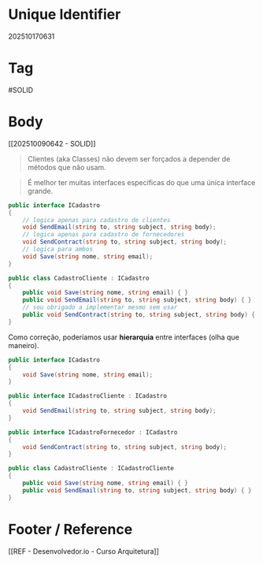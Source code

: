 # Unique Identifier
202510170631

# Tag
#SOLID 

# Body
[[202510090642 - SOLID]]

> Clientes (aka Classes) não devem ser forçados a depender de métodos que não usam.

> É melhor ter muitas interfaces específicas do que uma única interface grande.

```csharp
public interface ICadastro
{
    // logica apenas para cadastro de clientes
    void SendEmail(string to, string subject, string body);
    // logica apenas para cadastro de fornecedores
    void SendContract(string to, string subject, string body);
    // logica para ambos
    void Save(string nome, string email);
}

public class CadastroCliente : ICadastro
{
    public void Save(string nome, string email) { }
    public void SendEmail(string to, string subject, string body) { }
    // sou obrigado a implementar mesmo sem usar
    public void SendContract(string to, string subject, string body) { }
}
```

Como correção, poderíamos usar **hierarquia** entre interfaces (olha que maneiro).

```csharp
public interface ICadastro
{
    void Save(string nome, string email);
}

public interface ICadastroCliente : ICadastro
{
    void SendEmail(string to, string subject, string body);
}

public interface ICadastroFornecedor : ICadastro
{
    void SendContract(string to, string subject, string body);
}

public class CadastroCliente : ICadastroCliente
{
    public void Save(string nome, string email) { }
    public void SendEmail(string to, string subject, string body) { }
}
```


# Footer / Reference
[[REF - Desenvolvedor.io - Curso Arquitetura]]